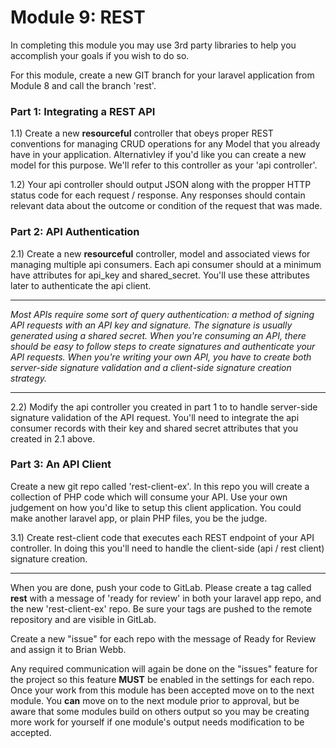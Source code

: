 # Module 9: REST

In completing this module you may use 3rd party libraries to help you accomplish your goals if you wish to do so.

For this module, create a new GIT branch for your laravel application from Module 8 and call the branch 'rest'.

### Part 1: Integrating a REST API

1.1) Create a new __resourceful__ controller that obeys proper REST conventions for managing CRUD operations for any Model that you already have in your application.  Alternativley if you'd like you can create a new model for this purpose.  We'll refer to this controller as your 'api controller'.

1.2) Your api controller should output JSON along with the propper HTTP status code for each request / response.  Any responses should contain relevant data about the outcome or condition of the request that was made.


### Part 2: API Authentication

2.1) Create a new __resourceful__ controller, model and associated views for managing multiple api consumers.  Each api consumer should at a minimum have attributes for api_key and shared_secret.  You'll use these attributes later to authenticate the api client.

---

_Most APIs require some sort of query authentication: a method of signing API requests with an API key and signature. The signature is usually generated using a shared secret. When you're consuming an API, there should be easy to follow steps to create signatures and authenticate your API requests. When you're writing your own API, you have to create both server-side signature validation and a client-side signature creation strategy._

---

2.2) Modify the api controller you created in part 1 to to handle server-side signature validation of the API request.  You'll need to integrate the api consumer records with their key and shared secret attributes that you created in 2.1 above.

### Part 3: An API Client

Create a new git repo called 'rest-client-ex'.  In this repo you will create a collection of PHP code which will consume your API.  Use your own judgement on how you'd like to setup this client application.  You could make another laravel app, or plain PHP files, you be the judge.

3.1) Create rest-client code that executes each REST endpoint of your API controller.  In doing this you'll need to handle the client-side (api / rest client) signature creation.


----------

When you are done, push your code to GitLab.  Please create a tag called **rest** with a message of 'ready for review' in both your laravel app repo, and the new 'rest-client-ex' repo.  Be sure your tags are pushed to the remote repository and are visible in GitLab.

Create a new "issue" for each repo with the message of Ready for Review and assign it to Brian Webb.

Any required communication will again be done on the "issues" feature for the project so this feature **MUST** be enabled in the settings for each repo.  Once your work from this module has been accepted move on to the next module.  You **can** move on to the next module prior to approval, but be aware that some modules build on others output so you may be creating more work for yourself if one module's output needs modification to be accepted.